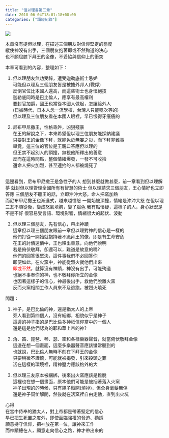 ```yaml
---
title: "但以理書第三章"
date: 2018-06-04T18:01:18+08:00
categories: ["讀經紀錄"]
---
```

![](https://farm2.staticflickr.com/1747/27862285357_d39b7b3a53.jpg)  

本章沒有提但以理，在描述三個朋友對信仰堅定的態度  
縱使神沒有出手，三個朋友抱著即或不然殉道的決心  
也不願屈膝下拜王的金像，不妥協與信仰上的衝突  
<!--more-->

本章可看到的內容，整理如下：  
  
1. 但以理朋友無功受祿，遭受迦勒底術士忌妒  
可能但以理及三個朋友皆是被擄外邦人(戰俘)  
反倒官位比本國人還高，而這些術士也身懷絕技  
迦勒底同時是巴比倫人，應享有最高權利  
要封官加爵，國王也當從本國人做起，怎讓給外人  
(日據時代，日本人念一流學校，台灣人只能唸次等的)  
但以理及三位朋友看在本國人眼裡，早已恨得牙癢癢的  
  
2. 尼布甲尼撒王，性格乖舛，凶狠殘暴  
在王的解說之下，本來希望但以理三位朋友能採納建議  
只要對王的金像下拜，就能免於無妄之災，而下拜非難事  
畢竟，這三位的官位是王親口答應但以理的  
但王禁不起別人的頂撞，無視他所釋出的善意  
反而在這時間點，整個情緒爆發，一發不可收拾  
還命人把火加烈，甚至連抬的人都被燒死了  
<br/>
這邊看到，尼布甲尼撒王是急性子的人  
想到甚麼就做甚麼，前一章看到但以理解夢  
就封但以理管理全國所有有智慧的術士  
但以理請求三個朋友，王心情好也立即答應  
三個朋友不聽王的話，立即沖沖大怒，命人把窯加熱  
<br/>
而尼布甲尼撒王也漸進式，越來越憤怒  
一開始被頂撞，情緒是沖沖大怒  
在但以理三友不順從後，變成怒氣填胸，變了臉色  
我有點懷疑，這樣子的人，身心狀況是不是不好  
很容易受言語、環境影響，情緒很大的起伏、波動  
  
3. 但以理三個朋友，先有信心，帶出神蹟  
這章但以理三個朋友跟前一章但以理對神的信心是一樣的  
他們打從一開始就抱持著不跪拜王的像，即是有生命安危  
在王的討價還價中，王也釋出善意，向他們說明  
若是俯伏敬拜，卻還可以，難道是故意的嗎?  
他們的回答很堅決，這件事我們不必回答你  
即便如此，在火窯中，神能從烈火就他們出來  
<span style="color:red">即或不然</span>，就算沒有神蹟，神沒有出手，可能殉道  
也絕不事奉你的神，也不敬拜你所立的金像  
也因著這樣子的信心，神最後出手，救他們脫離火窯  
反而火窯相關工作人員來不及逃跑，被烈火燒死  
  
問題：
  
1. 神子，是巴比倫的神，還是猶太人的上帝  
旁人看到第四個人，沒有綑綁，相貌似乎是神子  
這邊的神子指的是巴比倫多神祇信仰當中的一個人  
還是這是他們認為的耶和華上帝的神?  
  
2. 角、笛、琵琶、琴、瑟、笙和各樣樂器聲音，就當俯伏敬拜金像  
這邊在想一個畫面，這麼多樂器聲音應該蠻常聽到的  
也就說，巴比倫人無時不刻在下拜王的金像  
只要稍微不謹慎，可能就被揭發，引來殺頭之罪  
活在這樣的環境裡，精神壓力應該格外的大  
  
3. 但以理三友原本被綑綁，後來出火窯應該是鬆脫  
這裡也在想一個畫面，原本他們可能是被捆著落入火窯  
神子出現的的時候，只有繩子鬆開(燒掉)，但全身毫髮無傷  
還是神子幫忙解開，然後就在活窯裡自由走動，直到出火坑  
  
心得  
在宮中侍奉的猶太人，對上帝都是帶著堅定的信心  
早已把生死置之度外，即使面臨強權的脅迫、勸誘  
願意持守信仰，把神放在第一位，讓神來工作  
而神蹟總在人，願意走向信心之路，神才帶出來的